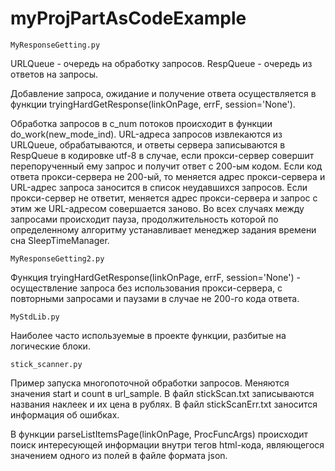 # myProjPartAsCodeExample

    MyResponseGetting.py

URLQueue - очередь на обработку запросов.
RespQueue - очередь из ответов на запросы.

Добавление запроса, ожидание и получение ответа осуществляется в функции tryingHardGetResponse(linkOnPage, errF, session='None').

Обработка запросов в c_num потоков происходит в функции do_work(new_mode_ind).
URL-адреса запросов извлекаются из URLQueue, обрабатываются, и ответы сервера записываются в RespQueue в кодировке utf-8 в случае, 
если прокси-сервер совершит перепорученный ему запрос и получит ответ с 200-ым кодом. Если код ответа прокси-сервера не 200-ый, то 
меняется адрес прокси-сервера и URL-адрес запроса заносится в список неудавшихся запросов. Если прокси-сервер не ответит, меняется 
адрес прокси-сервера и запрос с этим же URL-адресом совершается заново. Во всех случаях между запросами происходит пауза, 
продолжительность которой по определенному алгоритму устанавливает менеджер задания времени сна SleepTimeManager.


    MyResponseGetting2.py

Функция tryingHardGetResponse(linkOnPage, errF, session='None') - осуществление запроса без использования прокси-сервера, с 
повторными запросами и паузами в случае не 200-го кода ответа.


    MyStdLib.py

Наиболее часто используемые в проекте функции, разбитые на логические блоки.


    stick_scanner.py

Пример запуска многопоточной обработки запросов. Меняются значения start и count в url_sample. В файл stickScan.txt записываются 
названия наклеек и их цена в рублях. В файл stickScanErr.txt заносится информация об ошибках.

В функции parseListItemsPage(linkOnPage, ProcFuncArgs) происходит поиск интересующей информации внутри тегов html-кода, являющегося 
значением одного из полей в файле формата json.
